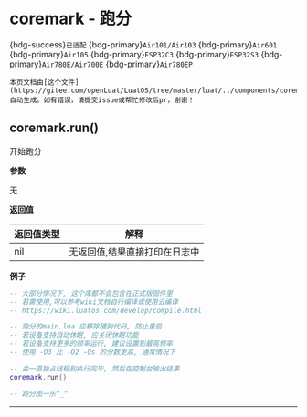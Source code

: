# coremark - 跑分

{bdg-success}`已适配` {bdg-primary}`Air101/Air103` {bdg-primary}`Air601` {bdg-primary}`Air105` {bdg-primary}`ESP32C3` {bdg-primary}`ESP32S3` {bdg-primary}`Air780E/Air700E` {bdg-primary}`Air780EP`

```{note}
本页文档由[这个文件](https://gitee.com/openLuat/LuatOS/tree/master/luat/../components/coremark/luat_lib_coremark.c)自动生成。如有错误，请提交issue或帮忙修改后pr，谢谢！
```


## coremark.run()



开始跑分

**参数**

无

**返回值**

|返回值类型|解释|
|-|-|
|nil|无返回值,结果直接打印在日志中|

**例子**

```lua
-- 大部分情况下, 这个库都不会包含在正式版固件里
-- 若需使用,可以参考wiki文档自行编译或使用云编译
-- https://wiki.luatos.com/develop/compile.html

-- 跑分的main.lua 应移除硬狗代码, 防止重启
-- 若设备支持自动休眠, 应关闭休眠功能
-- 若设备支持更多的频率运行, 建议设置到最高频率
-- 使用 -O3 比 -O2 -Os 的分数更高, 通常情况下

-- 会一直独占线程到执行完毕, 然后在控制台输出结果
coremark.run()

-- 跑分图一乐^_^


```

---

